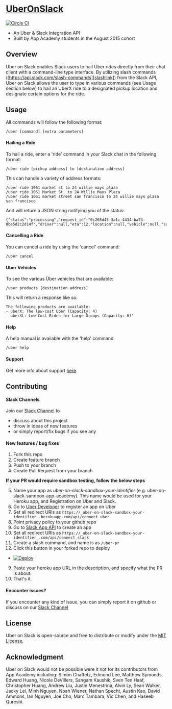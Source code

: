 # [UberOnSlack][uberslacklink]
[![Circle CI](https://circleci.com/gh/appacademy/uber_slack/tree/master.svg?style=svg)](https://circleci.com/gh/appacademy/uber_slack/tree/master)


* An Uber & Slack Integration API
* Built by App Academy students in the August 2015 cohort

## Overview

Uber on Slack enables Slack users to hail Uber rides directly from their chat client with a command-line type interface. By utilizing slash commands ([https://api.slack.com/slash-commands][slashlink]) from the Slack API, Uber on Slack allows the user to type in various commands (see Usage section below) to hail an UberX ride to a designated pickup location and designate certain options for the ride.

[slashlink]: https://api.slack.com/slash-commands
[uberslacklink]: https://uberonslack.com

## Usage

All commands will follow the following format:
```
/uber [command] [extra parameters]
```

#### Hailing a Ride
To hail a ride, enter a 'ride' command in your Slack chat in the following format:
```
/uber ride [pickup address] to [destination address]
```

This can handle a variety of address formats:
```
/uber ride 1061 market st to 24 willie mays plaza
/uber ride 1061 Market St. to 24 Willie Mays Plaza
/uber ride 1061 market street san francisco to 24 willie mays plaza san francisco
```

And will return a JSON string notifying you of the status:
```
{"status":"processing","request_id":"6c265d45-3a1c-4434-ba73-0be5d2c2d14f","driver":null,"eta":12,"location":null,"vehicle":null,"surge_multiplier":1.0}`
```

#### Cancelling a Ride
You can cancel a ride by using the 'cancel' command:
```
/uber cancel
```

#### Uber Vehicles
To see the various Über vehicles that are available:
```
/uber products [destination address]
```

This will return a response like so:
```
The following products are available:
- uberX: The low-cost Uber (Capacity: 4)
- uberXL: Low-Cost Rides for Large Groups (Capacity: 6)'
```

#### Help
A help manual is available with the 'help' command:
```
/uber help
```

#### Support
Get more info about support [here](support.md).

## Contributing

#### Slack Channels

Join our [Slack Channel](https://uberonslack.com/static_pages/join_slack_team) to

- discuss about this project
- throw in ideas of new features
- or simply report/fix bugs if you see any

#### New features / bug fixes

1. Fork this repo
2. Create feature branch
3. Push to your branch
4. Create Pull Request from your branch

**If your PR would require sandbox testing, follow the below steps**

5. Name your app as _uber-on-slack-sandbox-your-identifier_ (e.g. uber-on-slack-sandbox-app-academy). This name would be used for your Heroku app, and Registration on Uber and Slack.
6. Go to [Uber Developer] to register an app on Uber
  1. Set all redirect URIs as `https://_uber-on-slack-sandbox-your-identifier_.herokuapp.com/api/connect_uber`
  2. Point privacy policy to your github repo
7. Go to [Slack App API] to create an app
  1. Set all redirect URIs as `https://_uber-on-slack-sandbox-your-identifier_.com/api/connect_slack`
  2. Create a slash command, and name is as `/uber-pr`
8. Click this button in your forked repo to deploy
  * [![Deploy](https://www.herokucdn.com/deploy/button.svg)](https://heroku.com/deploy?template=https://github.com/username/repo)
9. Paste your heroku app URL in the description, and specify what the PR is about.
10. That's it.

[Uber Developer]: https://developer.uber.com/dashboard/create
[Slack App API]: https://api.slack.com/apps/new

#### Encounter issues?

If you encounter any kind of issue, you can simply report it on github or discuss on our 
[Slack Channel](https://uberonslack.com/static_pages/join_slack_team)

## License
Uber on Slack is open-source and free to distribute or modify under the
[MIT License](LICENSE.txt).

## Acknowledgment
Uber on Slack would not be possible were it not for its contributors from App
Academy including: Simon Chaffetz, Edmund Lee, Matthew Symonds, Edward Huang,
Nicole DeVillers, Sangam Kaushik, Sven Ten Haaf, Christopher Huang,
Andrew Liu, Justin Menestrina, Alvin Ly, Sean Walker, Jacky Lei, Minh Nguyen,
Noah Wiener, Nathan Specht, Austin Kao, David Ammons, Ian Nguyen,
Joe Cho, Marc Tambara, Vic Chen, and Haseeb Qureshi.
